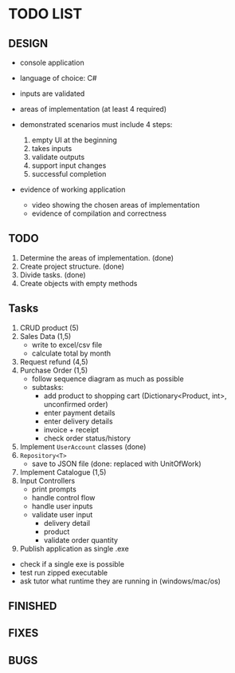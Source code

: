# TODO LIST

## DESIGN

- console application
- language of choice: C#
- inputs are validated
- areas of implementation (at least 4 required)


- demonstrated scenarios must include 4 steps:
  1. empty UI at the beginning
  2. takes inputs
  3. validate outputs
  4. support input changes
  5. successful completion

- evidence of working application
  - video showing the chosen areas of implementation
  - evidence of compilation and correctness

## TODO

1. Determine the areas of implementation. (done)
2. Create project structure. (done)
3. Divide tasks. (done)
4. Create objects with empty methods

## Tasks

1. CRUD product (5)
2. Sales Data (1,5)
    - write to excel/csv file
    - calculate total by month
3. Request refund (4,5)
4. Purchase Order (1,5)
    - follow sequence diagram as much as possible
    - subtasks:
      - add product to shopping cart (Dictionary<Product, int>, unconfirmed order)
      - enter payment details
      - enter delivery details
      - invoice + receipt
      - check order status/history
5. Implement `UserAccount` classes (done)
6. `Repository<T>`
    - save to JSON file (done: replaced with UnitOfWork)
7. Implement Catalogue (1,5)
8. Input Controllers
    - print prompts
    - handle control flow
    - handle user inputs
    - validate user input
      - delivery detail
      - product
      - validate order quantity
9. Publish application as single .exe
  - check if a single exe is possible
  - test run zipped executable
  - ask tutor what runtime they are running in (windows/mac/os)


## FINISHED

## FIXES

## BUGS
